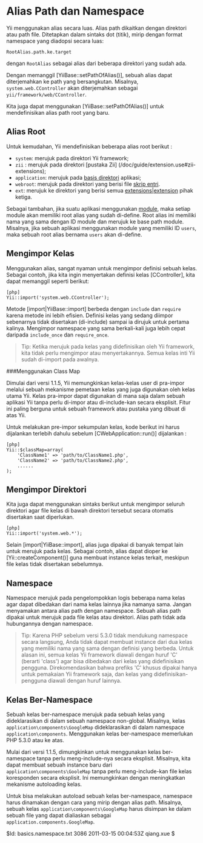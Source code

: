 Alias Path dan Namespace
========================

Yii menggunakan alias secara luas. Alias path dikaitkan dengan
direktori atau path file. Ditetapkan dalam sintaks dot (titik), mirip dengan
format namespace yang diadopsi secara luas:

~~~
RootAlias.path.ke.target
~~~

dengan `RootAlias` sebagai alias dari beberapa direktori yang sudah ada.

Dengan memanggil [YiiBase::setPathOfAlias()], sebuah alias dapat diterjemahkan ke path
yang bersangkutan. Misalnya, `system.web.CController` akan diterjemahkan sebagai
`yii/framework/web/CController`.

Kita juga dapat menggunakan [YiiBase::setPathOfAlias()] untuk mendefinisikan alias path root yang baru.


Alias Root
----------

Untuk kemudahan, Yii mendefinisikan beberapa alias root berikut : 

 - `system`: merujuk pada direktori Yii framework;
 - `zii` : merujuk pada direktori [pustaka Zii] (/doc/guide/extension.use#zii-extensions);
 - `application`: merujuk pada [basis direktori](/doc/guide/basics.application#application-base-directory) aplikasi;
 - `webroot`: merujuk pada direktori yang berisi file [skrip entri](/doc/guide/basics.entry).
 - `ext`: merujuk ke direktori yang berisi semua [extensions|extension](/doc/guide/extension.overview) pihak ketiga.

Sebagai tambahan, jika suatu aplikasi menggunakan [module](/doc/guide/basics.module), maka setiap module akan
memiliki root alias yang sudah di-define. Root alias ini memiliki nama yang sama dengan ID module dan merujuk ke base path module. Misalnya,
jika sebuah aplikasi menggunakan module yang memiliki ID `users`, maka sebuah root alias bernama `users` akan di-define.


Mengimpor Kelas
-----------------------

Menggunakan alias, sangat nyaman untuk mengimpor definisi sebuah kelas.
Sebagai contoh, jika kita ingin menyertakan definisi kelas [CController], kita dapat memanggil seperti berikut:

~~~
[php]
Yii::import('system.web.CController');
~~~

Metode [import|YiiBase::import] berbeda dengan `include` dan `require`
karena metode ini lebih efisien. Definisi kelas yang sedang diimpor
sebenarnya tidak disertakan (di-include) sampai ia dirujuk untuk pertama kalinya. Mengimpor
namespace yang sama berkali-kali juga lebih cepat daripada `include_once`
dan `require_once`.

> Tip: Ketika merujuk pada kelas yang didefinisikan oleh Yii framework, kita tidak
perlu mengimpor atau menyertakannya. Semua kelas inti Yii sudah di-import pada awalnya.


###Menggunakan Class Map

Dimulai dari versi 1.1.5, Yii memungkinkan kelas-kelas user di pra-impor melalui
sebuah mekanisme pemetaan kelas yang juga digunakan oleh kelas utama Yii. Kelas
pra-impor dapat digunakan di mana saja dalam sebuah aplikasi Yii tanpa perlu 
di-impor atau di-include-kan secara eksplisit. Fitur ini paling berguna untuk 
sebuah framework atau pustaka yang dibuat di atas Yii.

Untuk melakukan pre-impor sekumpulan kelas, kode berikut ini harus dijalankan terlebih dahulu
sebelum [CWebApplication::run()] dijalankan :

~~~
[php]
Yii::$classMap=array(
	'ClassName1' => 'path/to/ClassName1.php',
	'ClassName2' => 'path/to/ClassName2.php',
	......
);
~~~


Mengimpor Direktori
--------------------------

Kita juga dapat menggunakan sintaks berikut untuk mengimpor seluruh direktori agar
file kelas di bawah direktori tersebut secara otomatis disertakan saat
diperlukan.

~~~
[php]
Yii::import('system.web.*');
~~~

Selain [import|YiiBase::import], alias juga dipakai di banyak tempat
lain untuk merujuk pada kelas. Sebagai contoh, alias dapat dioper ke
[Yii::createComponent()] guna membuat instance kelas terkait,
meskipun file kelas tidak disertakan sebelumnya.


Namespace
--------------

Namespace merujuk pada pengelompokkan
logis beberapa nama kelas agar dapat dibedakan dari
nama kelas lainnya jika namanya sama. Jangan menyamakan antara alias path dengan namespace.
Sebuah alias path dipakai untuk merujuk pada file kelas atau direktori.
Alias path tidak ada hubungannya dengan namespace.

> Tip: Karena PHP sebelum versi 5.3.0 tidak mendukung namespace secara
langsung, Anda tidak dapat membuat instance dari dua kelas yang memiliki
nama yang sama dengan definisi yang berbeda. Untuk alasan ini, semua kelas Yii 
framework diawali dengan huruf 'C' (berarti 'class') agar bisa dibedakan dari
kelas yang didefinisikan pengguna. Direkomendasikan bahwa prefiks 'C' khusus dipakai hanya untuk pemakaian Yii framework saja,
dan kelas yang didefinisikan-pengguna diawali
dengan huruf lainnya.


Kelas Ber-Namespace
-----------------------------

Sebuah kelas ber-namespace merujuk pada sebuah kelas yang dideklarasikan di dalam sebuah namespace non-global.
Misalnya, kelas `application\components\GoogleMap` dideklarasikan di dalam namespace `application\components`.
Menggunakan kelas ber-namespace memerlukan PHP 5.3.0 atau ke atas.

Mulai dari versi 1.1.5, dimungkinkan untuk menggunakan kelas ber-namespace tanpa 
perlu meng-include-nya secara eksplisit. Misalnya, kita dapat membuat sebuah instance baru 
dari `application\components\GooleMap` tanpa perlu meng-include-kan file kelas koresponden 
secara eksplisit. Ini memungkinkan dengan meningkatkan mekanisme autoloading kelas.

Untuk bisa melakukan autoload sebuah kelas ber-namespace, namespace harus dinamakan
dengan cara yang mirip dengan alias path. Misalnya, sebuah kelas `application\components\GoogleMap`
harus disimpan ke dalam sebuah file yang dapat dialiaskan sebagai `application.components.GoogleMap`.


<div class="revision">$Id: basics.namespace.txt 3086 2011-03-15 00:04:53Z qiang.xue $</div>